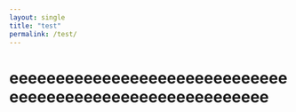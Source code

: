 ```yaml
---
layout: single
title: "test"
permalink: /test/
---
```

<h1>eeeeeeeeeeeeeeeeeeeeeeeeeeeeeeeeeeeeeeeeeeeeeeeeeeeeeeeeee</h1>
